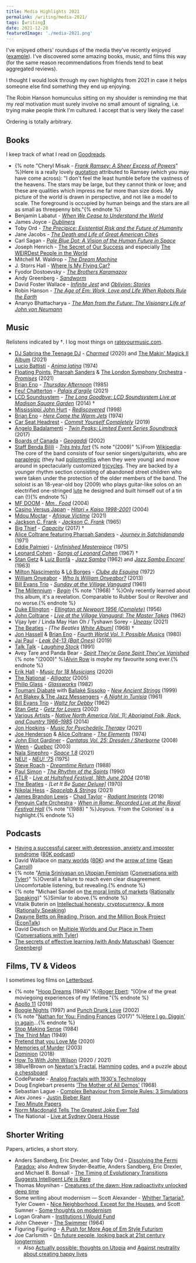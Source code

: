 ```yaml
---
title: Media Highlights 2021
permalink: /writing/media-2021/
tags: [writing]
date: 2021-12-28
featuredImage: './media-2021.png'
---
```

I've enjoyed others' roundups of the media they've recently enjoyed ([example](http://lukemuehlhauser.com/media-diet-for-q3-2021/)). I've discovered some amazing books, music, and films this way (for the same reason recommendations from friends tend to beat aggregated reviews).

I thought I would look through my own highlights from 2021 in case it helps someone else find something they end up enjoying.

The Robin Hanson homunculus sitting on my shoulder is reminding me that my *real* motivation must surely involve no small amount of signaling, i.e. trying make people think I'm cultured. I accept that is very likely the case!

Ordering is totally arbitrary.

## Books

I keep track of what I read on [Goodreads](https://www.goodreads.com/user/show/38695642-fin-moorhouse).

- {% note "Cheryl Misak - [*Frank Ramsey: A Sheer Excess of Powers*](https://www.goodreads.com/book/show/52950063-frank-ramsey)" %}Here is a really lovely <a href='https://www.goodreads.com/quotes/787508-i-don-t-feel-the-least-humble-before-the-vastness-of'>quotation</a> attributed to Ramsey (which you may have come across): "I don't feel the least humble before the vastness of the heavens. The stars may be large, but they cannot think or love; and these are qualities which impress me far more than size does. My picture of the world is drawn in perspective, and not like a model to scale. The foreground is occupied by human beings and the stars are all as small as threepenny bits."{% endnote %}
- Benjamin Labatut - *[When We Cease to Understand the World](https://www.goodreads.com/book/show/53972214-when-we-cease-to-understand-the-world)*
- James Joyce - [*Dubliners*](https://www.goodreads.com/book/show/11012.Dubliners)
- Toby Ord - [*The Precipice: Existential Risk and the Future of Humanity*](https://www.goodreads.com/book/show/50485582-the-precipice)
- Jane Jacobs - [*The Death and Life of Great American Cities*](https://www.goodreads.com/book/show/30833.The_Death_and_Life_of_Great_American_Cities)
- Carl Sagan - [*Pale Blue Dot: A Vision of the Human Future in Space*](https://www.goodreads.com/book/show/61663.Pale_Blue_Dot)
- Joseph Henrich - [The Secret of Our Success](https://www.goodreads.com/book/show/25761655-the-secret-of-our-success) and especially [The WEIRDest People in the World](https://www.goodreads.com/book/show/51710349-the-weirdest-people-in-the-world)
- Mitchell M. Waldrop - [*The Dream Machine*](https://press.stripe.com/the-dream-machine)
- J. Storrs Hall - [Where Is My Flying Car?](https://press.stripe.com/where-is-my-flying-car)
- Fyodor Dostoevsky - [*The Brothers Karamazov*](https://www.goodreads.com/book/show/4935.The_Brothers_Karamazov)
- Andy Greenberg - [*Sandworm*](https://www.goodreads.com/book/show/41436213-sandworm)
- David Foster Wallace - [*Infinite Jest*](https://www.goodreads.com/book/show/6759.Infinite_Jest) and [*Oblivion: Stories*](https://www.goodreads.com/book/show/6749.Oblivion)
- Robin Hanson - [*The Age of Em: Work, Love and Life When Robots Rule the Earth*](https://www.goodreads.com/book/show/26831944-the-age-of-em)
- Ananyo Bhattacharya - [*The Man from the Future: The Visionary Life of John von Neumann*](https://www.goodreads.com/book/show/56155133-the-man-from-the-future)

## Music

Relistens indicated by †. I log most things on [rateyourmusic.com](https://rateyourmusic.com/~finm).

- [DJ Sabrina the Teenage DJ](https://rateyourmusic.com/artist/dj-sabrina-the-teenage-dj) - *[Charmed](https://rateyourmusic.com/release/album/dj-sabrina-the-teenage-dj/charmed/)* (2020) and [The Makin' Magick II Album](https://rateyourmusic.com/release/album/dj-sabrina-the-teenage-dj/the-makin-magick-ii-album/) (2021)
- [Lucio Battisti](https://rateyourmusic.com/artist/lucio_battisti) - *[Anima latina](https://rateyourmusic.com/release/album/lucio-battisti/anima-latina/)* (1974)
- [Floating Points](https://rateyourmusic.com/artist/floating-points), [Pharoah Sanders](https://rateyourmusic.com/artist/pharoah_sanders) & [The London Symphony Orchestra](https://rateyourmusic.com/artist/london-symphony-orchestra) - *[Promises](https://rateyourmusic.com/release/album/floating-points-pharoah-sanders-and-the-london-symphony-orchestra/promises/)* (2021)
- [Brian Eno](https://rateyourmusic.com/artist/brian-eno) - *[Thursday Afternoon](https://rateyourmusic.com/release/album/brian-eno/thursday-afternoon/)* (1985)
- [Feu! Chatterton](https://rateyourmusic.com/artist/feu-chatterton) - *[Palais d'argile](https://rateyourmusic.com/release/album/feu-chatterton/palais-dargile/)* (2021)
- [LCD Soundsystem](https://rateyourmusic.com/artist/lcd-soundsystem) - *[The Long Goodbye: LCD Soundsystem Live at Madison Square Garden](https://rateyourmusic.com/release/album/lcd-soundsystem/the-long-goodbye-lcd-soundsystem-live-at-madison-square-garden/)* (2014) †
- [Mississippi John Hurt](https://rateyourmusic.com/artist/mississippi-john-hurt) - *[Rediscovered](https://rateyourmusic.com/release/comp/mississippi-john-hurt/rediscovered/)*  (1998)
- [Brian Eno](https://rateyourmusic.com/artist/brian-eno) - *[Here Come the Warm Jets](https://rateyourmusic.com/release/album/eno/here-come-the-warm-jets/)* (1974)
- [Car Seat Headrest](https://rateyourmusic.com/artist/car-seat-headrest) - *[Commit Yourself Completely](https://rateyourmusic.com/release/album/car-seat-headrest/commit-yourself-completely/)* (2019)
- [Angelo Badalamenti](https://rateyourmusic.com/artist/angelo-badalamenti) - *[Twin Peaks: Limited Event Series Soundtrack](https://rateyourmusic.com/release/album/angelo-badalamenti/twin-peaks-limited-event-series-soundtrack/)* (2017)
- [Boards of Canada](https://rateyourmusic.com/artist/boards-of-canada) - *[Geogaddi](https://rateyourmusic.com/release/album/boards-of-canada/geogaddi/)* (2002)
- [Staff Benda Bilili](https://rateyourmusic.com/artist/staff_benda_bilili) - *[Très très fort](https://rateyourmusic.com/release/album/staff_benda_bilili/tres_tres_fort/)* {% note "(2009)" %}From [Wikipedia](https://en.wikipedia.org/wiki/Staff_Benda_Bilili): The core of the band consists of four senior singers/guitarists, who are [paraplegic](https://en.wikipedia.org/wiki/Paraplegia) (they had [poliomyelitis](https://en.wikipedia.org/wiki/Poliomyelitis) when they were young) and move around in spectacularly customized [tricycles](https://en.wikipedia.org/wiki/Tricycle). They are backed by a younger rhythm section consisting of abandoned street children who were taken under the protection of the older members of the band. The soloist is an 18-year-old boy (2009) who plays guitar-like solos on an electrified one-stringed [lute](https://en.wikipedia.org/wiki/Lute) he designed and built himself out of a tin can (!){% endnote %}
- [MF DOOM](https://rateyourmusic.com/artist/mf-doom) - *[Mm.. Food](https://rateyourmusic.com/release/album/mf-doom/mm-food/)* (2004)
- [Casino Versus Japan](https://rateyourmusic.com/artist/casino-versus-japan) - *[Hitori + Kaiso 1998-2001](https://rateyourmusic.com/release/album/casino-versus-japan/hitori-kaiso-1998-2001/)* (2004)
- [Mdou Moctar](https://rateyourmusic.com/artist/mdou-moctar) - *[Afrique Victime](https://rateyourmusic.com/release/album/mdou-moctar/afrique-victime/)* (2021)
- [Jackson C. Frank](https://rateyourmusic.com/artist/jackson_c__frank) - *[Jackson C. Frank](https://rateyourmusic.com/release/album/jackson-c-frank/jackson-c-frank/)* (1965)
- [Big Thief](https://rateyourmusic.com/artist/big-thief) - *[Capacity](https://rateyourmusic.com/release/album/big-thief/capacity/)*  (2017) †
- [Alice Coltrane featuring Pharoah Sanders](https://rateyourmusic.com/artist/alice-coltrane) - *[Journey in Satchidananda](https://rateyourmusic.com/release/album/alice-coltrane-featuring-pharoah-sanders/journey-in-satchidananda/)* (1971)
- [Eddie Palmieri](https://rateyourmusic.com/artist/eddie-palmieri) - *[Unfinished Masterpiece](https://rateyourmusic.com/release/album/eddie-palmieri/unfinished-masterpiece/)* (1975)
- [Leonard Cohen](https://rateyourmusic.com/artist/leonard-cohen) - *[Songs of Leonard Cohen](https://rateyourmusic.com/release/album/leonard-cohen/songs-of-leonard-cohen/)* (1967) †
- [Stan Getz](https://rateyourmusic.com/artist/stan-getz) & [Luiz Bonfá](https://rateyourmusic.com/artist/luiz_bonfa) - *[Jazz Samba](https://rateyourmusic.com/release/album/stan-getz-charlie-byrd/jazz-samba/)*   (1962) and *[Jazz Samba Encore!](https://rateyourmusic.com/release/album/stan-getz-luiz-bonfa/jazz-samba-encore/)* (1963)
- [Milton Nascimento](https://rateyourmusic.com/artist/milton-nascimento) & [Lô Borges](https://rateyourmusic.com/artist/lo-borges) - *[Clube da Esquina](https://rateyourmusic.com/release/album/milton-nascimento-lo-borges/clube-da-esquina/)* (1972)
- [William Onyeabor](https://rateyourmusic.com/artist/william-onyeabor) - *[Who Is William Onyeabor?](https://rateyourmusic.com/release/comp/william-onyeabor/who-is-william-onyeabor/)* (2013)
- [Bill Evans Trio](https://rateyourmusic.com/artist/bill-evans) - *[Sunday at the Village Vanguard](https://rateyourmusic.com/release/album/bill-evans-trio/sunday-at-the-village-vanguard/)* (1961)
- [The Millennium](https://rateyourmusic.com/artist/the-millennium) - *[Begin](https://rateyourmusic.com/release/album/the-millennium/begin/)* {% note "(1968) " %}Only recently learned about this album, it's a revelation. Comparable to Rubber Soul or Revolver and no worse.{% endnote %}
- [Duke Ellington](https://rateyourmusic.com/artist/duke-ellington) - *[Ellington at Newport 1956 (Complete)](https://rateyourmusic.com/release/album/duke-ellington/ellington-at-newport-1956-complete-2/)* (1956)
- [John Coltrane](https://rateyourmusic.com/artist/john-coltrane) - *[Live at the Village Vanguard: The Master Takes](https://rateyourmusic.com/release/comp/john_coltrane/live_at_the_village_vanguard__the_master_takes/)* (1962)
- Vijay Iyer /  Linda May Han Oh / Tyshawn Sorey - *[Uneasy](https://rateyourmusic.com/release/album/vijay-iyer-linda-may-han-oh-tyshawn-sorey/uneasy/)* (2021)
- [The Beatles](https://rateyourmusic.com/artist/the-beatles) - *[The Beatles [White Album\]](https://rateyourmusic.com/release/album/the-beatles/the-beatles-white-album/)* (1968) †
- [Jon Hassell](https://rateyourmusic.com/artist/jon-hassell) & [Brian Eno](https://rateyourmusic.com/artist/brian-eno) - *[Fourth World Vol. 1: Possible Musics](https://rateyourmusic.com/release/album/jon-hassell-brian-eno/fourth-world-vol-1-possible-musics/)* (1980)
- [Jai Paul](https://rateyourmusic.com/artist/jai-paul) - *[Leak 04-13 (Bait Ones)](https://rateyourmusic.com/release/album/jai-paul/leak-04-13-bait-ones/)* (2019)
- [Talk Talk](https://rateyourmusic.com/artist/talk-talk) - *[Laughing Stock](https://rateyourmusic.com/release/album/talk-talk/laughing-stock/)* (1991)
- Avey Tare and Panda Bear - *[Spirit They're Gone Spirit They've Vanished](https://rateyourmusic.com/release/album/avey-tare-and-panda-bear/spirit-theyre-gone-spirit-theyve-vanished-3/)* {% note "(2000)" %}[Alvin Row](https://www.youtube.com/watch?v=XTRGYz17E5U) is *maybe* my favourite song ever.{% endnote %}
- [Erik Hall](https://rateyourmusic.com/artist/erik-hall) - *[Music for 18 Musicians](https://rateyourmusic.com/release/album/erik-hall/music-for-18-musicians/)* (2020)
- [The National](https://rateyourmusic.com/artist/the-national) - *[Alligator](https://rateyourmusic.com/release/album/the-national/alligator/)* (2005)
- [Philip Glass](https://rateyourmusic.com/artist/philip-glass) - *[Glassworks](https://rateyourmusic.com/release/album/philip-glass/glassworks/)* (1982)
- [Toumani Diabaté](https://rateyourmusic.com/artist/toumani-diabate) with [Ballaké Sissoko](https://rateyourmusic.com/artist/ballake-sissoko) - *[New Ancient Strings](https://rateyourmusic.com/release/album/toumani-diabate-with-ballake-sissoko/new-ancient-strings/)* (1999)
- [Art Blakey & The Jazz Messengers](https://rateyourmusic.com/artist/art-blakey) - *[A Night in Tunisia](https://rateyourmusic.com/release/album/art_blakey_and_the_jazz_messengers/a_night_in_tunisia_f9/)* (1961)
- [Bill Evans Trio](https://rateyourmusic.com/artist/bill-evans) - *[Waltz for Debby](https://rateyourmusic.com/release/album/bill-evans-trio/waltz-for-debby/)* (1962)
- [Stan Getz](https://rateyourmusic.com/artist/stan-getz) - *[Getz for Lovers](https://rateyourmusic.com/release/comp/stan-getz/getz-for-lovers/)* (2002)
- [Various Artists](https://rateyourmusic.com/artist/various-artists) - *[Native North America (Vol. 1): Aboriginal Folk, Rock, and Country 1966–1985](https://rateyourmusic.com/release/comp/various-artists/native-north-america-vol-1-aboriginal-folk-rock-and-country-1966–1985/)* (2014)
- [Jon Hopkins](https://rateyourmusic.com/artist/jon-hopkins) - *[Music for Psychedelic Therapy](https://rateyourmusic.com/release/album/jon-hopkins/music-for-psychedelic-therapy/)*   (2021)
- [Joe Henderson](https://rateyourmusic.com/artist/joe-henderson) & [Alice Coltrane](https://rateyourmusic.com/artist/alice-coltrane) - *[The Elements](https://rateyourmusic.com/release/album/joe-henderson-alice-coltrane/the-elements/)* (1974)
- [John Eliot Gardiner](https://rateyourmusic.com/artist/john_eliot_gardiner) - *[Cantatas Vol. 25: Dresden / Sherborne](https://rateyourmusic.com/release/album/john-eliot-gardiner/cantatas-vol-25-dresden-sherborne/)* (2008)
- [Ween](https://rateyourmusic.com/artist/ween) - *[Quebec](https://rateyourmusic.com/release/album/ween/quebec/)* (2003)
- [Nala Sinephro](https://rateyourmusic.com/artist/nala-sinephro) - *[Space 1.8](https://rateyourmusic.com/release/album/nala-sinephro/space-1_8/)* (2021)
- [NEU!](https://rateyourmusic.com/artist/neu) - *[NEU! '75](https://rateyourmusic.com/release/album/neu/neu-75/)* (1975)
- [Steve Roach](https://rateyourmusic.com/artist/steve_roach) - *[Dreamtime Return](https://rateyourmusic.com/release/album/steve-roach/dreamtime-return/)* (1988)
- [Paul Simon](https://rateyourmusic.com/artist/paul-simon) - *[The Rhythm of the Saints](https://rateyourmusic.com/release/album/paul-simon/the-rhythm-of-the-saints/)* (1990)
- [4TLR](https://rateyourmusic.com/artist/four-tet) - *[Live at Hultsfred Festival, 18th June 2004](https://rateyourmusic.com/release/album/4tlr/live-at-hultsfred-festival-18th-june-2004/)* (2018)
- [The Beatles](https://rateyourmusic.com/artist/the-beatles) - *[Let It Be [Super Deluxe\]](https://rateyourmusic.com/release/album/the-beatles/let-it-be-87/)* (1970)
- [Nikolaj Hess](https://rateyourmusic.com/artist/nikolaj-hess) - *[Spacelab & Strings](https://rateyourmusic.com/release/album/nikolaj-hess/spacelab-and-strings/)* (2021)
- [James Brandon Lewis](https://rateyourmusic.com/artist/james_brandon_lewis) - [Chad Taylor](https://rateyourmusic.com/artist/chad-taylor) - *[Radiant Imprints](https://rateyourmusic.com/release/album/james-brandon-lewis-chad-taylor/radiant-imprints/)* (2018)
- [Penguin Cafe Orchestra](https://rateyourmusic.com/artist/penguin-cafe-orchestra) - *[When in Rome: Recorded Live at the Royal Festival Hall](https://rateyourmusic.com/release/album/penguin-cafe-orchestra/when-in-rome-recorded-live-at-the-royal-festival-hall/)* {% note "(1988) " %}Joyous. 'From the Colonies' is a highlight.{% endnote %}

## Podcasts

- [Having a successful career with depression, anxiety and imposter syndrome](https://80000hours.org/podcast/episodes/depression-anxiety-imposter-syndrome/) ([80K podcast](https://80000hours.org/podcast/))
- David Wallace on [many worlds](https://80000hours.org/podcast/episodes/david-wallace-many-worlds-theory-of-quantum-mechanics/) ([80K](https://80000hours.org/podcast/)) and the [arrow of time](https://www.preposterousuniverse.com/podcast/2021/08/02/158-david-wallace-on-the-arrow-of-time/) ([Sean Carroll](https://www.preposterousuniverse.com/podcast/))
- {% note "[Amia Srinivasan on Utopian Feminism](https://conversationswithtyler.com/episodes/amia-srinivasan/) ([Conversations with Tyler](https://conversationswithtyler.com))" %}Overall a failure to reach even clear disagreement. Uncomfortable listening, but revealing.{% endnote %}
- {% note "Michael Sandel on [the moral limits of markets](http://rationallyspeakingpodcast.org/episode-247-the-moral-limits-of-markets-the-problem-with-meritocracy-michael-sandel/) ([Rationally Speaking](http://rationallyspeakingpodcast.org))" %}Similar to above.{% endnote %}
- Vitalik Buterin on [Intellectual honesty, cryptocurrency, & more](http://rationallyspeakingpodcast.org/253-intellectual-honesty-cryptocurrency-more-vitalik-buterin/) ([Rationally Speaking](http://rationallyspeakingpodcast.org))
- [Dwayne Betts on Reading, Prison, and the Million Book Project](https://www.econtalk.org/dwayne-betts-on-reading-prison-and-the-million-book-project/) ([EconTalk](https://www.econtalk.org/))
- David Deutsch on [Multiple Worlds and Our Place in Them](https://conversationswithtyler.com/episodes/david-deutsch/) ([Conversations with Tyler](https://conversationswithtyler.com))
- [The secrets of effective learning (with Andy Matuschak)](https://podcasts.apple.com/us/podcast/the-secrets-of-effective-learning-with-andy-matuschak/id1535406429?i=1000530422993) ([Spencer Greenberg](https://clearerthinkingpodcast.com/))

## Films, TV & Videos

I sometimes log films on [Letterboxd](https://letterboxd.com/finm/films/by/date/).

- {% note "[Hoop Dreams](https://letterboxd.com/film/hoop-dreams/) (1994)" %}<a href='https://www.rogerebert.com/roger-ebert/the-great-american-documentary'>Roger Ebert</a>: "[O]ne of the great moviegoing experiences of my lifetime."{% endnote %}
- [Apollo 11](https://letterboxd.com/film/apollo-11-2019/) (2019)
- [Boogie Nights](https://letterboxd.com/film/boogie-nights/) (1997) and [Punch Drunk Love](https://letterboxd.com/film/punch-drunk-love/) (2002)
- {% note "[Nathan for You: Finding Frances](https://letterboxd.com/film/nathan-for-you-finding-frances/) (2017)" %}<a href='https://www.youtube.com/watch?v=fc7cYfox91k'>Here I go. Diggin' in again</a>...{% endnote %}
- [Stop Making Sense](https://letterboxd.com/film/stop-making-sense/) (1984)
- [The Third Man](https://letterboxd.com/film/the-third-man/) (1949)
- [Pretend that you Love Me](https://youtu.be/enazxSimfm0) (2020)
- [Memories of Murder](https://letterboxd.com/film/memories-of-murder/) (2003)
- [Dominion](https://letterboxd.com/film/dominion-2018/) (2018)
- [How To With John Wilson](https://en.wikipedia.org/wiki/How_To_with_John_Wilson) (2020 / 2021)
- 3Blue1Brown on [Newton's Fractal](https://www.youtube.com/watch?v=-RdOwhmqP5s), [Hamming](https://www.youtube.com/watch?v=X8jsijhllIA) [codes](https://www.youtube.com/watch?v=b3NxrZOu_CE), and a puzzle [about a chessboard](https://www.youtube.com/watch?v=wTJI_WuZSwE&t=71s)
- CodeParade - [Analog Fractals with 1930's Technology](https://youtu.be/Pv26QAOcb6Q)
- Doug Englebart presents ['The Mother of All Demos'](https://youtu.be/yJDv-zdhzMY) (1968)
- Sebastian Lague - [Complex Behaviour from Simple Rules: 3 Simulations](https://youtu.be/kzwT3wQWAHE)
- Alex Jones - [Justin Bieber Rant](https://www.youtube.com/watch?v=_t3POfNbx6M&list=FL0i2I3RE2dAtNnpgTlkxVsQ)
- [Two Minute Papers](https://www.youtube.com/channel/UCbfYPyITQ-7l4upoX8nvctg)
- [Norm Macdonald Tells The Greatest Joke Ever Told](https://youtu.be/1-MJy7w69EU)
- The National - [Live at Sydney Opera House](https://www.youtube.com/watch?v=uWd0EWKpH94&list=FL0i2I3RE2dAtNnpgTlkxVsQ&index=28&t=2508s)

## Shorter Writing

Papers, articles, a short story.

- Anders Sandberg, Eric Drexler, and Toby Ord - [Dissolving the Fermi Paradox](https://arxiv.org/abs/1806.02404); also Andrew Snyder-Beattie, Anders Sandberg, Eric Drexler, and Michael B. Bonsall - [The Timing of Evolutionary Transitions Suggests Intelligent Life is Rare](https://www.liebertpub.com/doi/full/10.1089/ast.2019.2149)
- Thomas Moynihan - [Creatures of the dawn: How radioactivity unlocked deep time](https://www.bbc.com/future/article/20210929-creatures-of-the-dawn-how-radioactivity-unlocked-deep-time)
- Some writing about modernism — Scott Alexander - [Whither Tartaria?](https://astralcodexten.substack.com/p/whither-tartaria), Tyler Cowen - [Nice Neighborhood, Except for the Houses](https://www.bloomberg.com/opinion/articles/2021-10-05/urban-design-why-can-t-we-build-nice-neighborhoods-anymore?srnd=premium&sref=XgZBm7li), and Scott Sumner - [Some thoughts on modernism](https://www.econlib.org/some-random-thoughts-on-modernism/)
- Logan Graham - [Institutions I Would Fund](http://logangraham.xyz/blog/Institutions-I-Would-Fund)
- John Cheever - [The Swimmer](https://www.newyorker.com/magazine/1964/07/18/the-swimmer) (1964)
- Figuring Figuring - [A Push for More Age of Em Style Futurism](https://figuringfiguring.com/2020/06/15/a-push-for-more-age-of-em-style-futurism/)
- Joe Carlsmith - [On future people, looking back at 21st century longtermism](https://handsandcities.com/2021/03/22/on-future-people-looking-back-at-21st-century-longtermism/)
  - Also [Actually possible: thoughts on Utopia](https://handsandcities.com/2021/01/18/actually-possible-thoughts-on-utopia/) and [Against neutrality about creating happy lives](https://handsandcities.com/2021/03/14/against-neutrality-about-creating-happy-lives/)
